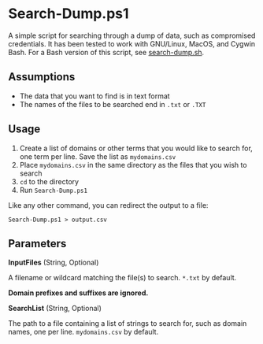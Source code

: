 Search-Dump.ps1
===============

A simple script for searching through a dump of data, such as compromised
credentials. It has been tested to work with GNU/Linux, MacOS, and Cygwin Bash.
For a Bash version of this script, see
[search-dump.sh](https://github.com/seanthegeek/toolbox/blob/master/search-dump.sh).

Assumptions
-----------

- The data that you want to find is in text format
- The names of the files to be searched end in `.txt` or `.TXT`

Usage
-----

1. Create a list of domains or other terms that you would like to search for,
one term per line. Save the list as `mydomains.csv`
2. Place `mydomains.csv` in the same directory as the files that you wish to
search
3. `cd` to the directory
4. Run `Search-Dump.ps1`

Like any other command, you can redirect the output to a file:

    Search-Dump.ps1 > output.csv

Parameters
----------

**InputFiles** (String, Optional)

A filename or wildcard matching the file(s) to search. `*.txt` by default.

__Domain prefixes and suffixes are ignored.__

**SearchList** (String, Optional)

The path to a file containing a list of strings to search for, such as domain
names, one per line. `mydomains.csv` by default.

